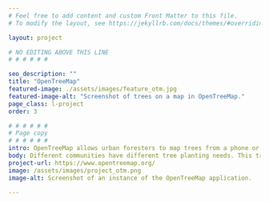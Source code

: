 ```yaml
---
# Feel free to add content and custom Front Matter to this file.
# To modify the layout, see https://jekyllrb.com/docs/themes/#overriding-theme-defaults

layout: project

# NO EDITING ABOVE THIS LINE
# # # # # #

seo_description: ""
title: "OpenTreeMap"
featured-image: ./assets/images/feature_otm.jpg
featured-image-alt: "Screenshot of trees on a map in OpenTreeMap."
page_class: l-project
order: 3

# # # # # #
# Page copy
# # # # # #
intro: OpenTreeMap allows urban foresters to map trees from a phone or tablet, calculate ecosystem benefits, and more.
body: Different communities have different tree planting needs. This tree prioritization demo enables users to combine multiple datasets and set weights to generate a list of priority tree planting sites. Datasets include household income, percent tree canopy cover, and impervious surface among others.
project-url: https://www.opentreemap.org/
image: /assets/images/project_otm.png
image-alt: Screenshot of an instance of the OpenTreeMap application.

---
```

